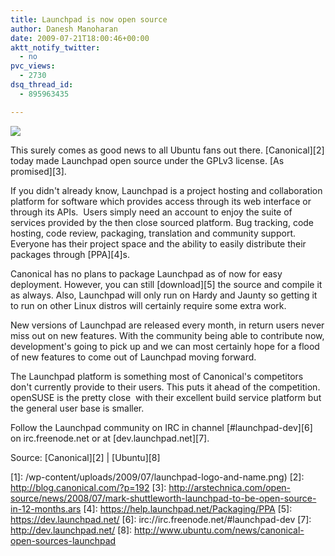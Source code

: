 ```yaml
---
title: Launchpad is now open source
author: Danesh Manoharan
date: 2009-07-21T18:00:46+00:00
aktt_notify_twitter:
  - no
pvc_views:
  - 2730
dsq_thread_id:
  - 895963435

---
```

![](/wp-content/uploads/2009/07/launchpad-logo-and-name.png)

This surely comes as good news to all Ubuntu fans out there. [Canonical][2] today made Launchpad open source under the GPLv3 license. [As promised][3].

If you didn't already know, Launchpad is a project hosting and collaboration platform for software which provides access through its web interface or through its APIs.  Users simply need an account to enjoy the suite of services provided by the then close sourced platform. Bug tracking, code hosting, code review, packaging, translation and community support. Everyone has their project space and the ability to easily distribute their packages through [PPA][4]s.

Canonical has no plans to package Launchpad as of now for easy deployment. However, you can still [download][5] the source and compile it as always. Also, Launchpad will only run on Hardy and Jaunty so getting it to run on other Linux distros will certainly require some extra work.

New versions of Launchpad are released every month, in return users never miss out on new features. With the community being able to contribute now, development's going to pick up and we can most certainly hope for a flood of new features to come out of Launchpad moving forward.

The Launchpad platform is something most of Canonical's competitors don't currently provide to their users. This puts it ahead of the competition. openSUSE is the pretty close  with their excellent build service platform but the general user base is smaller.

Follow the Launchpad community on IRC in channel [#launchpad-dev][6] on irc.freenode.net or at [dev.launchpad.net][7].

Source: [Canonical][2] | [Ubuntu][8]

 [1]: /wp-content/uploads/2009/07/launchpad-logo-and-name.png)
 [2]: http://blog.canonical.com/?p=192
 [3]: http://arstechnica.com/open-source/news/2008/07/mark-shuttleworth-launchpad-to-be-open-source-in-12-months.ars
 [4]: https://help.launchpad.net/Packaging/PPA
 [5]: https://dev.launchpad.net/
 [6]: irc://irc.freenode.net/#launchpad-dev
 [7]: http://dev.launchpad.net/
 [8]: http://www.ubuntu.com/news/canonical-open-sources-launchpad